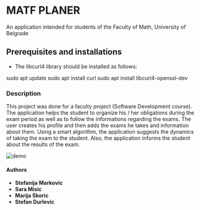 # MATF PLANER

An application intended for students of the Faculty of Math, University of Belgrade

## Prerequisites and installations


-   The libcurl4 library should be installed as follows:

sudo apt update
sudo apt install curl
sudo apt install libcurl4-openssl-dev



### Description
This project was done for a faculty project (Software Development course). The application helps the student to organize his / her obligations during the exam period as well as to follow the informations regarding the exams. The user creates his profile and then adds the exams he takes and information about them. Using a smart algorithm, the application suggests the dynamics of taking the exam to the student. Also, the application informs the student about the results of the exam. 


![demo]()

#### Authors
-   **Stefanija Markovic**
-   **Sara Misic**
-   **Marija Skoric**
-   **Stefan Durlevic**

